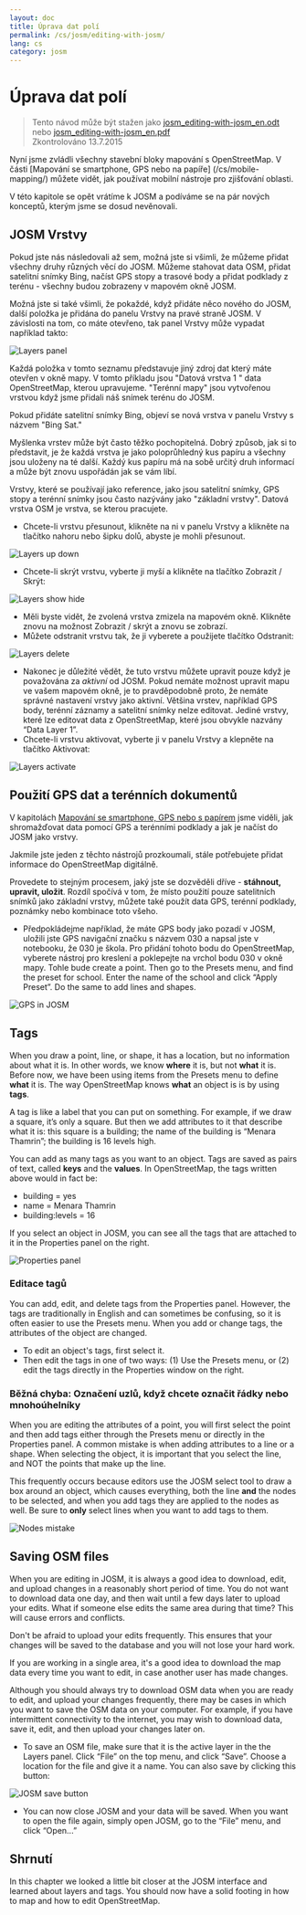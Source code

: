 ```yaml
---
layout: doc
title: Úprava dat polí
permalink: /cs/josm/editing-with-josm/
lang: cs
category: josm
---
```


Úprava dat polí
==================

> Tento návod může být stažen jako [josm_editing-with-josm_en.odt](/files/josm_editing-with-josm_en.odt) nebo [josm_editing-with-josm_en.pdf](/files/josm_editing-with-josm_en.pdf)  
> Zkontrolováno 13.7.2015  

Nyní jsme zvládli všechny stavební bloky mapování s OpenStreetMap.
V části [Mapování se smartphone, GPS nebo na papíře] (/cs/mobile-mapping/) můžete vidět, jak používat mobilní nástroje pro zjišťování oblasti.  

V této kapitole se opět vrátíme k JOSM a podíváme se na pár nových
konceptů, kterým jsme se dosud nevěnovali.

JOSM Vrstvy
-----------
Pokud jste nás následovali až sem, možná jste si všimli, že můžeme přidat všechny druhy
různých věcí do JOSM. Můžeme stahovat data OSM, přidat satelitní snímky Bing,
načíst GPS stopy a trasové body a přidat podklady z terénu - všechny budou zobrazeny
v mapovém okně JOSM.

Možná jste si také všimli, že pokaždé, když přidáte něco nového do JOSM, další
položka je přidána do panelu Vrstvy na pravé straně JOSM. V závislosti na tom, co máte
otevřeno, tak panel Vrstvy může vypadat například takto:

![Layers panel][]

Každá položka v tomto seznamu představuje jiný zdroj dat
který máte otevřen v okně mapy. V tomto příkladu jsou "Datová vrstva
1 " data OpenStreetMap, kterou upravujeme. "Terénní mapy" jsou
vytvořenou vrstvou když jsme přidali náš snímek terénu do JOSM.

Pokud přidáte satelitní snímky Bing, objeví se nová vrstva v panelu Vrstvy s názvem "Bing Sat."

Myšlenka vrstev může být často těžko pochopitelná. Dobrý způsob, jak si to představit, je že každá
vrstva je jako poloprůhledný kus papíru a všechny jsou uloženy na
té další. Každý kus papíru má na sobě určitý druh informací a může být znovu uspořádán
jak se vám líbí.

Vrstvy, které se používají jako reference, jako jsou satelitní snímky, GPS stopy a terénní snímky 
jsou často nazývány jako "základní vrstvy". Datová vrstva OSM je vrstva, se kterou pracujete.

- Chcete-li vrstvu přesunout, klikněte na ni v panelu Vrstvy a klikněte na tlačítko nahoru
    nebo šipku dolů, abyste je mohli přesunout.

![Layers up down][]

- Chcete-li skrýt vrstvu, vyberte ji myší a
    klikněte na tlačítko Zobrazit / Skrýt:

![Layers show hide][]

- Měli byste vidět, že zvolená vrstva zmizela na mapovém
    okně. Klikněte znovu na možnost Zobrazit / skrýt a znovu se zobrazí.
- Můžete odstranit vrstvu tak, že ji vyberete a použijete tlačítko 
    Odstranit:

![Layers delete][]

- Nakonec je důležité vědět, že tuto vrstvu můžete upravit pouze
    když je považována za *aktivní* od JOSM. Pokud nemáte možnost upravit mapu ve
    vašem mapovém okně, je to pravděpodobně proto, že nemáte správné
    nastavení vrstvy jako aktivní. Většina vrstev, například GPS body, terénní
    záznamy a satelitní snímky nelze editovat. Jediné vrstvy, které
    lze editovat data z OpenStreetMap, které jsou obvykle nazvány 
    “Data Layer 1”.
- Chcete-li vrstvu aktivovat, vyberte ji v panelu Vrstvy a klepněte na
    tlačítko Aktivovat:

![Layers activate][]


Použití GPS dat a terénních dokumentů
-------------------------------
V kapitolách [Mapování se smartphone, GPS nebo s papírem](/cs/mobile-mapping/) jsme viděli, jak shromažďovat data pomocí GPS
a terénními podklady a jak je načíst do JOSM jako vrstvy.

Jakmile jste jeden z těchto nástrojů prozkoumali, stále potřebujete
přidat informace do OpenStreetMap digitálně.

Provedete to stejným procesem, jaký jste se dozvěděli dříve - **stáhnout,
upravit, uložit**. Rozdíl spočívá v tom, že místo použití pouze satelitních
snímků jako základní vrstvy, můžete také použít data GPS, terénní podklady,
poznámky nebo kombinace toto všeho.

- Předpokládejme například, že máte GPS body jako pozadí
    v JOSM, uložili jste GPS navigační značku s názvem 030 a
    napsal jste v notebooku, že 030 je škola. Pro přidání tohoto bodu
    do OpenStreetMap, vyberete nástroj pro kreslení a
    poklepejte na vrchol bodu 030 v okně mapy. Tohle bude
    create a point. Then go to the Presets menu, and find the preset for
    school. Enter the name of the school and click “Apply Preset”. Do
    the same to add lines and shapes.

![GPS in JOSM][]

Tags
----
When you draw a point, line, or shape, it has a location, but no
information about what it is. In other words, we know **where** it
is, but not **what** it is. Before now, we have been using items
from the Presets menu to define **what** it is. The way
OpenStreetMap knows **what** an object is is by using **tags**.

A tag is like a label that you can put on something. For example, if
we draw a square, it’s only a square. But then we add attributes to
it that describe what it is: this square is a building; the name of
the building is “Menara Thamrin”; the building is 16 levels high.

You can add as many tags as you want to an object. Tags are saved as
pairs of text, called **keys** and the **values**. In
OpenStreetMap, the tags written above would in fact be:

-   building = yes
-   name = Menara Thamrin
-   building:levels = 16

If you select an object in JOSM, you can see all the tags that are
attached to it in the Properties panel on the right.

![Properties panel][]

### Editace tagů
You can add, edit, and delete tags from the Properties panel. However, the tags
are traditionally in English and can sometimes be confusing, so it
is often easier to use the Presets menu. When you add or change tags, the attributes
of the object are changed.

-   To edit an object's tags, first select it.
-   Then edit the tags in one of two ways: (1) Use the Presets menu,
    or (2) edit the tags directly in the Properties window on the right. 

### Běžná chyba: Označení uzlů, když chcete označit řádky nebo mnohoúhelníky
When you are editing the attributes of a point, you will first select
the point and then add tags either through the Presets menu or directly
in the Properties panel. A common mistake is when adding attributes to a
line or a shape. When selecting the object, it is important that you
select the line, and NOT the points that make up the line.

This frequently occurs because editors use the JOSM select tool to draw a
box around an object, which causes everything, both the line **and** the nodes
to be selected, and when you add tags they are applied to the nodes
as well. Be sure to **only** select lines when you want to add tags
to them.

![Nodes mistake][]

Saving OSM files
----------------
When you are editing in JOSM, it is always a good idea to download, edit, and
upload changes in a reasonably short period of time. You do not want to download
data one day, and then wait until a few days later to upload your edits. What if
someone else edits the same area during that time? This will cause errors and conflicts.

Don't be afraid to upload your edits frequently. This ensures that your changes will
be saved to the database and you will not lose your hard work.

If you are working in a single area, it's a good idea to download the map data
every time you want to edit, in case another user has made changes.

Although you should always try to download OSM data when you are ready to edit,
and upload your changes frequently, there may be cases in which you want to save
the OSM data on your computer. For example, if you have intermittent connectivity
to the internet, you may wish to download data, save it, edit, and then upload your
changes later on.

-  To save an OSM file, make sure that it is the active layer in the
    the Layers panel. Click “File” on the top menu, and click “Save”.
    Choose a location for the file and give it a name. You can also save
    by clicking this button:

![JOSM save button][]

-  You can now close JOSM and your data will be saved. When you want to
    open the file again, simply open JOSM, go to the “File” menu, and
    click “Open...”

Shrnutí
-------
In this chapter we looked a little bit closer at the JOSM interface and learned
about layers and tags. You should now have a solid footing in how to map and how
to edit OpenStreetMap.


[Layers panel]: /images/josm/josm_layers-panel.png
[Layers up down]: /images/josm/josm_layers-panel-up-down.png
[Layers show hide]: /images/josm/josm_layers-panel-show-hide.png
[Layers delete]: /images/josm/josm_layers-panel-delete.png
[Layers activate]: /images/josm/josm_layers-panel-activate.png
[GPS in JOSM]: /images/josm/josm_gps-layer.png
[Properties panel]: /images/josm/josm_properties-panel.png
[Nodes mistake]: /images/josm/josm_nodes-selected-mistake.png
[JOSM save button]: /images/josm/josm_save-button.png